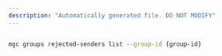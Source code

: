 ```yaml
---
description: "Automatically generated file. DO NOT MODIFY"
---
```


```bash

mgc groups rejected-senders list --group-id {group-id}

```